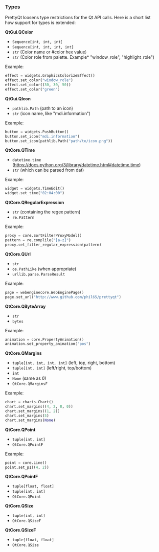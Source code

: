 ### Types

PrettyQt loosens type restrictions for the Qt API calls. Here is a short list how support for types is extended:


**QtGui.QColor**

* `Sequence[int, int, int]`
* `Sequence[int, int, int, int]`
* `str` (Color name or #color hex value)
* `str` (Color role from palette. Example* "window_role", "highlight_role")

Example:
```py
effect = widgets.GraphicsColorizeEffect()
effect.set_color("window_role")
effect.set_color((30, 30, 50))
effect.set_color("green")
```

**QtGui.QIcon**

* `pathlib.Path` (path to an icon)
* `str` (icon name, like "mdi.information")

Example:
```py
button = widgets.PushButton()
button.set_icon("mdi.information")
button.set_icon(pathlib.Path("path/to/icon.png"))
```

**QtCore.QTime**

* `datetime.time` (https://docs.python.org/3/library/datetime.html#datetime.time)
* `str` (which can be parsed from dat)

Example:
```py
widget = widgets.TimeEdit()
widget.set_time("02:04:00")
```

**QtCore.QRegularExpression**

* `str` (containing the regex pattern)
* `re.Pattern`

Example:
```py
proxy = core.SortFilterProxyModel()
pattern = re.complile("[a-z]")
proxy.set_filter_regular_expression(pattern)
```

**QtCore.QUrl**

* `str`
* `os.PathLike` (when appropriate)
* `urllib.parse.ParseResult`

Example:
```py
page = webenginecore.WebEnginePage()
page.set_url("http://www.github.com/phil65/prettyqt")
```

**QtCore.QByteArray**

* `str`
* `bytes`

Example:
```py
animation = core.PropertyAnimation()
animation.set_property_animation("pos")
```

**QtCore.QMargins**

* `tuple[int, int, int, int]` (left, top, right, bottom)
* `tuple[int, int]` (left/right, top/bottom)
* `int`
* `None` (same as 0)
* `QtCore.QMarginsF`

Example:
```py
chart = charts.Chart()
chart.set_margins((4, 2, 0, 0))
chart.set_margins((1, 2))
chart.set_margins(5)
chart.set_margins(None)
```

**QtCore.QPoint**

* `tuple[int, int]`
* `QtCore.QPointF`

Example:
```py
point = core.Line()
point.set_p1((4, 2))
```

**QtCore.QPointF**

* `tuple[float, float]`
* `tuple[int, int]`
* `QtCore.QPoint`

**QtCore.QSize**

* `tuple[int, int]`
* `QtCore.QSizeF`

**QtCore.QSizeF**

* `tuple[float, float]`
* `QtCore.QSize`

